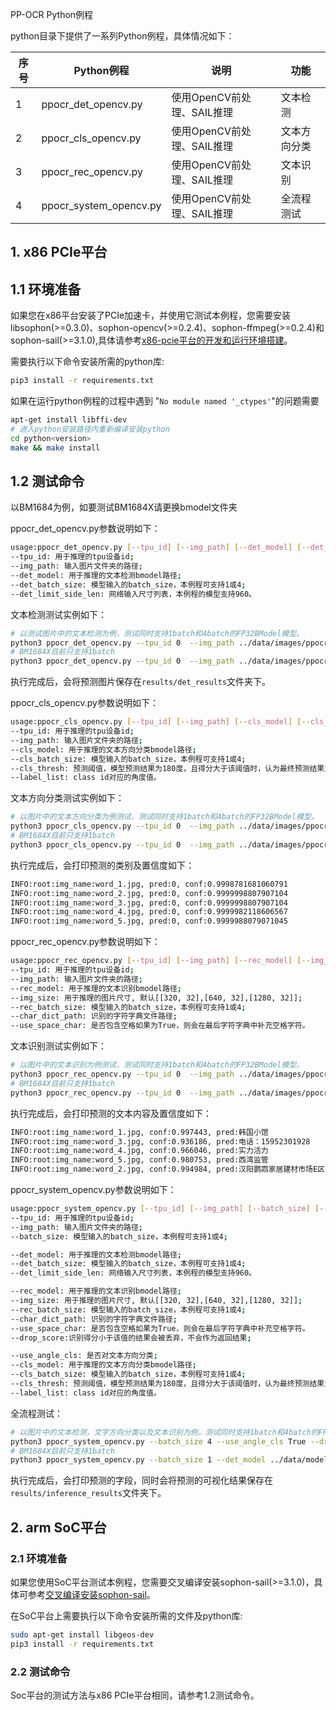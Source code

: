 PP-OCR Python例程

python目录下提供了一系列Python例程，具体情况如下：

| 序号   | Python例程            | 说明                        | 功能 |
| ----   | ----------------     | --------------------------- |-|
| 1      | ppocr_det_opencv.py | 使用OpenCV前处理、SAIL推理   |文本检测|
| 2      | ppocr_cls_opencv.py | 使用OpenCV前处理、SAIL推理   |文本方向分类|
| 3      | ppocr_rec_opencv.py | 使用OpenCV前处理、SAIL推理   |文本识别|
| 4      | ppocr_system_opencv.py | 使用OpenCV前处理、SAIL推理   |全流程测试|

## 1. x86 PCIe平台
## 1.1 环境准备
如果您在x86平台安装了PCIe加速卡，并使用它测试本例程，您需要安装libsophon(>=0.3.0)、sophon-opencv(>=0.2.4)、sophon-ffmpeg(>=0.2.4)和sophon-sail(>=3.1.0),具体请参考[x86-pcie平台的开发和运行环境搭建](../../docs/Environment_Install_Guide.md#2-x86-pcie平台的开发和运行环境搭建)。

需要执行以下命令安装所需的python库:
```bash
pip3 install -r requirements.txt
```

如果在运行python例程的过程中遇到 "`No module named '_ctypes'`"的问题需要
```bash
apt-get install libffi-dev
# 进入python安装路径内重新编译安装python
cd python<version>
make && make install
```

## 1.2 测试命令
以BM1684为例，如要测试BM1684X请更换bmodel文件夹

ppocr_det_opencv.py参数说明如下：
```bash
usage:ppocr_det_opencv.py [--tpu_id] [--img_path] [--det_model] [--det_batch_size] [--det_limit_side_len]
--tpu_id: 用于推理的tpu设备id;
--img_path: 输入图片文件夹的路径;
--det_model: 用于推理的文本检测bmodel路径;
--det_batch_size: 模型输入的batch_size，本例程可支持1或4;
--det_limit_side_len: 网络输入尺寸列表，本例程的模型支持960。
```

文本检测测试实例如下：
```bash
# 以测试图片中的文本检测为例，测试同时支持1batch和4batch的FP32BModel模型。
python3 ppocr_det_opencv.py --tpu_id 0  --img_path ../data/images/ppocr_img/test --det_model ../data/models/BM1684/ch_PP-OCRv2_det_fp32_b1b4.bmodel --det_batch_size 1
# BM1684X目前只支持1batch
python3 ppocr_det_opencv.py --tpu_id 0  --img_path ../data/images/ppocr_img/test --det_model ../data/models/BM1684X/ch_PP-OCRv2_det_1b.bmodel --det_batch_size 1
```

执行完成后，会将预测图片保存在`results/det_results`文件夹下。

ppocr_cls_opencv.py参数说明如下：
```bash
usage:ppocr_cls_opencv.py [--tpu_id] [--img_path] [--cls_model] [--cls_batch_size] [--cls_thresh] [--label_list]
--tpu_id: 用于推理的tpu设备id;
--img_path: 输入图片文件夹的路径;
--cls_model: 用于推理的文本方向分类bmodel路径;
--cls_batch_size: 模型输入的batch_size，本例程可支持1或4;
--cls_thresh: 预测阈值，模型预测结果为180度，且得分大于该阈值时，认为最终预测结果为180度，需要翻转;
--label_list: class id对应的角度值。
```

文本方向分类测试实例如下：
```bash
# 以图片中的文本方向分类为例测试，测试同时支持1batch和4batch的FP32BModel模型。
python3 ppocr_cls_opencv.py --tpu_id 0  --img_path ../data/images/ppocr_img/imgs_words/ch --cls_model ../data/models/BM1684/ch_ppocr_mobile_v2.0_cls_fp32_b1b4.bmodel --cls_batch_size 1 --cls_thresh 0.9 --label_list "0, 180"
# BM1684X目前只支持1batch
python3 ppocr_cls_opencv.py --tpu_id 0  --img_path ../data/images/ppocr_img/imgs_words/ch --cls_model ../data/models/BM1684X/ch_ppocr_mobile_v2.0_cls_1b.bmodel --cls_batch_size 1 --cls_thresh 0.9 --label_list "0, 180"
```

执行完成后，会打印预测的类别及置信度如下：
```bash
INFO:root:img_name:word_1.jpg, pred:0, conf:0.9998781681060791
INFO:root:img_name:word_2.jpg, pred:0, conf:0.9999998807907104
INFO:root:img_name:word_3.jpg, pred:0, conf:0.9999998807907104
INFO:root:img_name:word_4.jpg, pred:0, conf:0.9999982118606567
INFO:root:img_name:word_5.jpg, pred:0, conf:0.9999988079071045
```

ppocr_rec_opencv.py参数说明如下：
```bash
usage:ppocr_rec_opencv.py [--tpu_id] [--img_path] [--rec_model] [--img_size] [--rec_batch_size] [--char_dict_path] [--use_space_char]
--tpu_id: 用于推理的tpu设备id;
--img_path: 输入图片文件夹的路径;
--rec_model: 用于推理的文本识别bmodel路径;
--img_size: 用于推理的图片尺寸, 默认[[320, 32],[640, 32],[1280, 32]];
--rec_batch_size: 模型输入的batch_size，本例程可支持1或4;
--char_dict_path: 识别的字符字典文件路径;
--use_space_char: 是否包含空格如果为True，则会在最后字符字典中补充空格字符。
```

文本识别测试实例如下：
```bash
# 以图片中的文本识别为例测试，测试同时支持1batch和4batch的FP32BModel模型。
python3 ppocr_rec_opencv.py --tpu_id 0  --img_path ../data/images/ppocr_img/imgs_words/ch --rec_model ../data/models/BM1684/ch_PP-OCRv2_rec_fp32_b1b4.bmodel --rec_batch_size 4 --char_dict_path ../data/ppocr_keys_v1.txt  --use_space_char True
# BM1684X目前只支持1batch
python3 ppocr_rec_opencv.py --tpu_id 0  --img_path ../data/images/ppocr_img/imgs_words/ch --rec_model ../data/models/BM1684X/ch_PP-OCRv2_rec_fp32_b1.bmodel --rec_batch_size 1 --char_dict_path ../data/ppocr_keys_v1.txt  --use_space_char True
```

执行完成后，会打印预测的文本内容及置信度如下：
```bash
INFO:root:img_name:word_1.jpg, conf:0.997443, pred:韩国小馆
INFO:root:img_name:word_3.jpg, conf:0.936186, pred:电话：15952301928
INFO:root:img_name:word_4.jpg, conf:0.966046, pred:实力活力
INFO:root:img_name:word_5.jpg, conf:0.980753, pred:西湾监管
INFO:root:img_name:word_2.jpg, conf:0.994984, pred:汉阳鹦鹉家居建材市场E区25-26号
```

ppocr_system_opencv.py参数说明如下：
```bash
usage:ppocr_system_opencv.py [--tpu_id] [--img_path] [--batch_size] [--det_model] [--det_batch_size] [--det_limit_side_len] [--rec_model] [--img_size] [--rec_batch_size] [--char_dict_path] [--use_space_char] [--cls_model] [--cls_batch_size] [--cls_thresh] [--label_list]
--tpu_id: 用于推理的tpu设备id;
--img_path: 输入图片文件夹的路径;
--batch_size: 模型输入的batch_size，本例程可支持1或4;

--det_model: 用于推理的文本检测bmodel路径;
--det_batch_size: 模型输入的batch_size，本例程可支持1或4;
--det_limit_side_len: 网络输入尺寸列表，本例程的模型支持960。

--rec_model: 用于推理的文本识别bmodel路径;
--img_size: 用于推理的图片尺寸, 默认[[320, 32],[640, 32],[1280, 32]];
--rec_batch_size: 模型输入的batch_size，本例程可支持1或4;
--char_dict_path: 识别的字符字典文件路径;
--use_space_char: 是否包含空格如果为True，则会在最后字符字典中补充空格字符。
--drop_score:识别得分小于该值的结果会被丢弃，不会作为返回结果;

--use_angle_cls: 是否对文本方向分类;
--cls_model: 用于推理的文本方向分类bmodel路径;
--cls_batch_size: 模型输入的batch_size，本例程可支持1或4;
--cls_thresh: 预测阈值，模型预测结果为180度，且得分大于该阈值时，认为最终预测结果为180度，需要翻转;
--label_list: class id对应的角度值。
```

全流程测试：
```bash
# 以图片中的文本检测，文字方向分类以及文本识别为例，测试同时支持1batch和4batch的FP32BModel模型。
python3 ppocr_system_opencv.py --batch_size 4 --use_angle_cls True --drop_score 0.5 
# BM1684X目前只支持1batch
python3 ppocr_system_opencv.py --batch_size 1 --det_model ../data/models/BM1684X/ch_PP-OCRv2_det_1b.bmodel --det_batch_size 1 --rec_model ../data/models/BM1684X/ch_PP-OCRv2_rec_fp32_b1.bmodel --rec_batch_size 1 --cls_model ../data/models/BM1684X/ch_ppocr_mobile_v2.0_cls_1b.bmodel --cls_batch_size 1 --use_angle_cls True --drop_score 0.5 
```

执行完成后，会打印预测的字段，同时会将预测的可视化结果保存在`results/inference_results`文件夹下。

## 2. arm SoC平台
### 2.1 环境准备
如果您使用SoC平台测试本例程，您需要交叉编译安装sophon-sail(>=3.1.0)，具体可参考[交叉编译安装sophon-sail](../../docs/Environment_Install_Guide.md#32-交叉编译安装sophon-sail)。

在SoC平台上需要执行以下命令安装所需的文件及python库:
```bash
sudo apt-get install libgeos-dev
pip3 install -r requirements.txt
```

### 2.2 测试命令
Soc平台的测试方法与x86 PCIe平台相同，请参考1.2测试命令。
